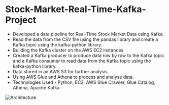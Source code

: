 # Stock-Market-Real-Time-Kafka-Project  
  - Developed a data pipeline for Real-Time Stock Market Data using Kafka.
  - Read the data from the CSV file using the pandas library and create a Kafka topic using the kafka-python library.
  - Building the Kafka cluster on the AWS EC2 instances.
  - Created a Kafka producer to produce data row by row to the Kafka topic and a Kafka consumer to read data from the Kafka topic using the kafka-python library. 
  - Data stored in an AWS S3 for further analysis.
  - Using AWS Glue and Athena to process and analyse data.
  - Technologies Used - Python, EC2, AWS Glue Crawler, Glue Catalog, Athena, Apache Kafka

![Architecture](https://user-images.githubusercontent.com/26276625/233544356-c3691e73-0081-4007-ba49-7f90a7597a47.jpg)
